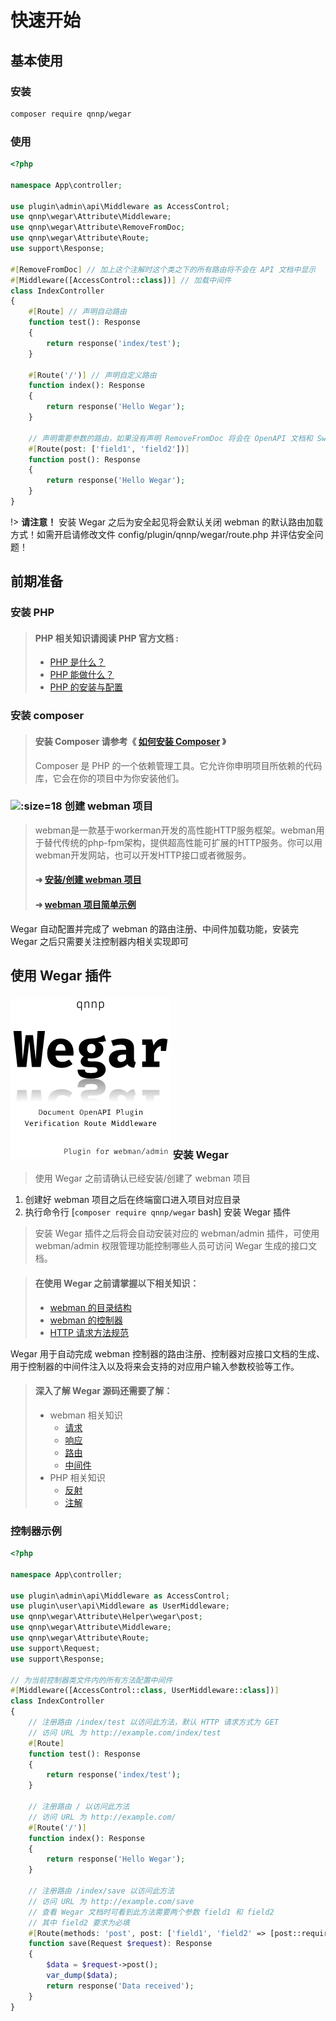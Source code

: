 # <span class="icon-startup-rocket"></span> 快速开始

## <span class="icon-yunhang"></span> 基本使用

### <span class="icon-songhuoanzhuang-"></span> 安装

```bash
composer require qnnp/wegar
```

### <span class="icon-startup"></span> 使用

```php
<?php

namespace App\controller;

use plugin\admin\api\Middleware as AccessControl;
use qnnp\wegar\Attribute\Middleware;
use qnnp\wegar\Attribute\RemoveFromDoc;
use qnnp\wegar\Attribute\Route;
use support\Response;

#[RemoveFromDoc] // 加上这个注解时这个类之下的所有路由将不会在 API 文档中显示
#[Middleware([AccessControl::class])] // 加载中间件
class IndexController
{
    #[Route] // 声明自动路由
    function test(): Response
    {
        return response('index/test');
    }

    #[Route('/')] // 声明自定义路由
    function index(): Response
    {
        return response('Hello Wegar');
    }
    
    // 声明需要参数的路由，如果没有声明 RemoveFromDoc 将会在 OpenAPI 文档和 Swagger 中显示
    #[Route(post: ['field1', 'field2'])]
    function post(): Response
    {
        return response('Hello Wegar');
    }
}
```

!> **请注意！** 安装 Wegar 之后为安全起见将会默认关闭 webman 的默认路由加载方式！如需开启请修改文件 config/plugin/qnnp/wegar/route.php 并评估安全问题！

## <span class="icon-EC_gerenwengao-chanpinshuoming"></span> 前期准备

### <span class="icon-php"></span> 安装 PHP

> #### PHP 相关知识请阅读 PHP 官方文档 :
> - [PHP 是什么？](https://www.php.net/manual/zh/intro-whatis.php)
> - [PHP 能做什么？](https://www.php.net/manual/zh/intro-whatcando.php)
> - [PHP 的安装与配置](https://www.php.net/manual/zh/install.php)

### <span class="icon-php_elephant"></span> 安装 composer

> #### 安装 Composer 请参考《 [如何安装 Composer](https://pkg.xyz/#how-to-install-composer) 》
> Composer 是 PHP 的一个依赖管理工具。它允许你申明项目所依赖的代码库，它会在你的项目中为你安装他们。

### ![](https://www.workerman.net/favicon.ico ':size=18') 创建 webman 项目

> webman是一款基于workerman开发的高性能HTTP服务框架。webman用于替代传统的php-fpm架构，提供超高性能可扩展的HTTP服务。你可以用webman开发网站，也可以开发HTTP接口或者微服务。
>
> #### ➜ [安装/创建 webman 项目](https://www.workerman.net/doc/webman/install.html)
> #### ➜ [webman 项目简单示例](https://www.workerman.net/doc/webman/tutorial.html)

Wegar 自动配置并完成了 webman 的路由注册、中间件加载功能，安装完 Wegar 之后只需要关注控制器内相关实现即可


## <span class="icon-tubiao-"></span> 使用 Wegar 插件

### ![](./../_media/img/logo.256.png ':size=18') 安装 Wegar

> 使用 Wegar 之前请确认已经安装/创建了 webman 项目

1. 创建好 webman 项目之后在终端窗口进入项目对应目录
2. 执行命令行 [`composer require qnnp/wegar` bash] 安装 Wegar 插件

> 安装 Wegar 插件之后将会自动安装对应的 webman/admin 插件，可使用 webman/admin 权限管理功能控制哪些人员可访问 Wegar
生成的接口文档。

> #### 在使用 Wegar 之前请掌握以下相关知识：
> - [webman 的目录结构](https://www.workerman.net/doc/webman/directory.html)
> - [webman 的控制器](https://www.workerman.net/doc/webman/controller.html)
> - [HTTP 请求方法规范](https://developer.mozilla.org/zh-CN/docs/Web/HTTP/Methods)

Wegar 用于自动完成 webman 控制器的路由注册、控制器对应接口文档的生成、用于控制器的中间件注入以及将来会支持的对应用户输入参数校验等工作。

> #### 深入了解 Wegar 源码还需要了解：
> - webman 相关知识
>   - [请求](https://www.workerman.net/doc/webman/request.html)
>   - [响应](https://www.workerman.net/doc/webman/response.html)
>   - [路由](https://www.workerman.net/doc/webman/route.html)
>   - [中间件](https://www.workerman.net/doc/webman/middleware.html)
> - PHP 相关知识
>   - [反射](https://www.php.net/manual/zh/book.reflection.php)
>   - [注解](https://www.php.net/manual/zh/language.attributes.php)

### <span class="icon-ercikaifashili"></span> 控制器示例
```php
<?php

namespace App\controller;

use plugin\admin\api\Middleware as AccessControl;
use plugin\user\api\Middleware as UserMiddleware;
use qnnp\wegar\Attribute\Helper\wegar\post;
use qnnp\wegar\Attribute\Middleware;
use qnnp\wegar\Attribute\Route;
use support\Request;
use support\Response;

// 为当前控制器类文件内的所有方法配置中间件
#[Middleware([AccessControl::class, UserMiddleware::class])]
class IndexController
{
    // 注册路由 /index/test 以访问此方法，默认 HTTP 请求方式为 GET
    // 访问 URL 为 http://example.com/index/test
    #[Route]
    function test(): Response
    {
        return response('index/test');
    }

    // 注册路由 / 以访问此方法
    // 访问 URL 为 http://example.com/
    #[Route('/')]
    function index(): Response
    {
        return response('Hello Wegar');
    }

    // 注册路由 /index/save 以访问此方法
    // 访问 URL 为 http://example.com/save
    // 查看 Wegar 文档时可看到此方法需要两个参数 field1 和 field2
    // 其中 field2 要求为必填
    #[Route(methods: 'post', post: ['field1', 'field2' => [post::required => true]])]
    function save(Request $request): Response
    {
        $data = $request->post();
        var_dump($data);
        return response('Data received');
    }
}
```
